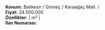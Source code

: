 ## 

**Konum:** Balıkesir / Gömeç / Karaağaç Mah. /  
**Fiyat:** 24.500.000  
**Özellikler:**  |  m² |   
**İlan Numarası:** 
